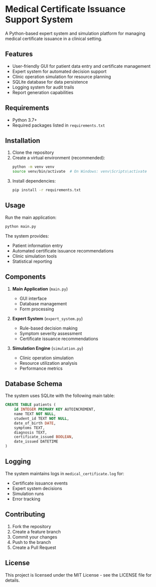 # Medical Certificate Issuance Support System

A Python-based expert system and simulation platform for managing medical certificate issuance in a clinical setting.

## Features

- User-friendly GUI for patient data entry and certificate management
- Expert system for automated decision support
- Clinic operation simulation for resource planning
- SQLite database for data persistence
- Logging system for audit trails
- Report generation capabilities

## Requirements

- Python 3.7+
- Required packages listed in `requirements.txt`

## Installation

1. Clone the repository
2. Create a virtual environment (recommended):
   ```bash
   python -m venv venv
   source venv/bin/activate  # On Windows: venv\Scripts\activate
   ```
3. Install dependencies:
   ```bash
   pip install -r requirements.txt
   ```

## Usage

Run the main application:
```bash
python main.py
```

The system provides:
- Patient information entry
- Automated certificate issuance recommendations
- Clinic simulation tools
- Statistical reporting

## Components

1. **Main Application** (`main.py`)
   - GUI interface
   - Database management
   - Form processing

2. **Expert System** (`expert_system.py`)
   - Rule-based decision making
   - Symptom severity assessment
   - Certificate issuance recommendations

3. **Simulation Engine** (`simulation.py`)
   - Clinic operation simulation
   - Resource utilization analysis
   - Performance metrics

## Database Schema

The system uses SQLite with the following main table:

```sql
CREATE TABLE patients (
    id INTEGER PRIMARY KEY AUTOINCREMENT,
    name TEXT NOT NULL,
    student_id TEXT NOT NULL,
    date_of_birth DATE,
    symptoms TEXT,
    diagnosis TEXT,
    certificate_issued BOOLEAN,
    date_issued DATETIME
)
```

## Logging

The system maintains logs in `medical_certificate.log` for:
- Certificate issuance events
- Expert system decisions
- Simulation runs
- Error tracking

## Contributing

1. Fork the repository
2. Create a feature branch
3. Commit your changes
4. Push to the branch
5. Create a Pull Request

## License

This project is licensed under the MIT License - see the LICENSE file for details. 